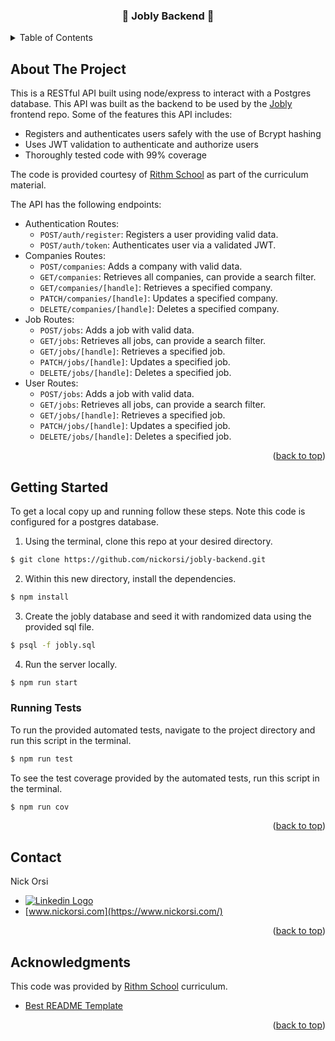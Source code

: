<!-- Improved compatibility of back to top link: See: https://github.com/othneildrew/Best-README-Template/pull/73 -->
<a name="readme-top"></a>
<!--
*** Thanks for checking out the Best-README-Template. If you have a suggestion
*** that would make this better, please fork the repo and create a pull request
*** or simply open an issue with the tag "enhancement".
*** Don't forget to give the project a star!
*** Thanks again! Now go create something AMAZING! :D
-->



<!-- PROJECT SHIELDS -->
<!--
*** I'm using markdown "reference style" links for readability.
*** Reference links are enclosed in brackets [ ] instead of parentheses ( ).
*** See the bottom of this document for the declaration of the reference variables
*** for contributors-url, forks-url, etc. This is an optional, concise syntax you may use.
*** https://www.markdownguide.org/basic-syntax/#reference-style-links
-->

<!-- PROJECT LOGO -->
<h3 align="center">👔 Jobly Backend 👔</h3>


<!-- TABLE OF CONTENTS -->
<details>
  <summary>Table of Contents</summary>
  <ol>
    <li>
      <a href="#about-the-project">About The Project</a>
    </li>
    <li>
      <a href="#getting-started">Getting Started</a>
      <ul>
        <li><a href="#running-tests">Running Tests</a></li>
      </ul>
    </li>
    <li><a href="#contact">Contact</a></li>
    <li><a href="#acknowledgments">Acknowledgments</a></li>
  </ol>
</details>



<!-- ABOUT THE PROJECT -->
## About The Project

This is a RESTful API built using node/express to interact with a Postgres database. This API was built as the backend to be used by the [Jobly](https://github.com/nickorsi/react-ts-jobly-fronted-vite) frontend repo. Some of the features this API includes:
* Registers and authenticates users safely with the use of Bcrypt hashing
* Uses JWT validation to authenticate and authorize users
* Thoroughly tested code with 99% coverage


The code is provided courtesy of [Rithm School](https://www.rithmschool.com/) as part of the curriculum material.

The API has the following endpoints:
* Authentication Routes:
  * ```POST/auth/register```: Registers a user providing valid data.
  * ```POST/auth/token```: Authenticates user via a validated JWT.
* Companies Routes:
  * ```POST/companies```: Adds a company with valid data.
  * ```GET/companies```: Retrieves all companies, can provide a search filter.
  * ```GET/companies/[handle]```: Retrieves a specified company.
  * ```PATCH/companies/[handle]```: Updates a specified company.
  * ```DELETE/companies/[handle]```: Deletes a specified company.
* Job Routes:
  * ```POST/jobs```: Adds a job with valid data.
  * ```GET/jobs```: Retrieves all jobs, can provide a search filter.
  * ```GET/jobs/[handle]```: Retrieves a specified job.
  * ```PATCH/jobs/[handle]```: Updates a specified job.
  * ```DELETE/jobs/[handle]```: Deletes a specified job.
* User Routes:
  * ```POST/jobs```: Adds a job with valid data.
  * ```GET/jobs```: Retrieves all jobs, can provide a search filter.
  * ```GET/jobs/[handle]```: Retrieves a specified job.
  * ```PATCH/jobs/[handle]```: Updates a specified job.
  * ```DELETE/jobs/[handle]```: Deletes a specified job.




<p align="right">(<a href="#readme-top">back to top</a>)</p>



<!-- GETTING STARTED -->
## Getting Started
To get a local copy up and running follow these steps. Note this code is configured for a postgres database.

1. Using the terminal, clone this repo at your desired directory.

  ```sh
  $ git clone https://github.com/nickorsi/jobly-backend.git
  ```
2. Within this new directory, install the dependencies.

  ```sh
  $ npm install
  ```
3. Create the jobly database and seed it with randomized data using the provided sql file.

  ```sh
  $ psql -f jobly.sql
  ```
4. Run the server locally.

  ```sh
  $ npm run start
  ```

### Running Tests
To run the provided automated tests, navigate to the project directory and run this script in the terminal.

  ```sh
  $ npm run test
  ```

To see the test coverage provided by the automated tests, run this script in the terminal.

  ```sh
  $ npm run cov
  ```

<p align="right">(<a href="#readme-top">back to top</a>)</p>


<!-- CONTACT -->
## Contact

Nick Orsi
* [<img src="https://img.shields.io/badge/linkedin-%230077B5.svg?style=for-the-badge&logo=linkedin&logoColor=white" alt="Linkedin Logo">](https://www.linkedin.com/in/nicholas-orsi-18ab8382/)
* [www.nickorsi.com](https://www.nickorsi.com/)

<p align="right">(<a href="#readme-top">back to top</a>)</p>



<!-- ACKNOWLEDGMENTS -->
## Acknowledgments
This code was provided by [Rithm School](https://www.rithmschool.com/) curriculum.

* [Best README Template](https://github.com/othneildrew/Best-README-Template)

<p align="right">(<a href="#readme-top">back to top</a>)</p>
